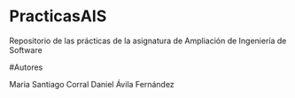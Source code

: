 # PracticasAIS

Repositorio de las prácticas de la asignatura de Ampliación de Ingeniería de Software

#Autores

Maria Santiago Corral
Daniel Ávila Fernández
